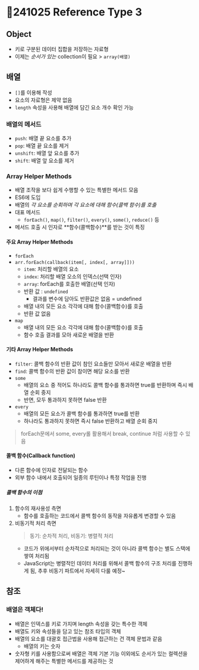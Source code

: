 ﻿# 📌241025 Reference Type 3

## Object

- 키로 구분된 데이터 집합을 저장하는 자료형
- 이제는 _순서가 있는_ collection이 필요 > `array(배열)`

## 배열

- `[]`를 이용해 작성
- 요소의 자료형은 제약 없음
- `length` 속성을 사용해 배열에 담긴 요소 개수 확인 가능

### 배열의 메서드

- `push`: 배열 끝 요소를 추가
- `pop`: 배열 끝 요소를 제거
- `unshift`: 배열 앞 요소를 추가
- `shift`: 배열 앞 요소를 제거

### Array Helper Methods

- 배열 조작을 보다 쉽게 수행할 수 있는 특별한 메서드 모음
- ES6에 도입
- 배열의 _각 요소를 순회하며 각 요소에 대해 함수(콜백 함수)를 호출_
- 대표 메서드
  - `forEach()`, `map()`, `filter()`, `every()`, `some()`, `reduce()` 등
- 메서드 호출 시 인자로 **함수(콜백함수)**를 받는 것이 특징

#### 주요 Array Helper Methods

- `forEach`
- `arr.forEach(callback(item[, index[, array]]))`
  - `item`: 처리할 배열의 요소
  - `index`: 처리할 배열 오소의 인덱스(선택 인자)
  - `array`: forEach를 호출한 배열(선택 인자)
  - 반환 값 : `undefined`
    - 결과를 변수에 담아도 반환값은 없음 = undefined
  - 배열 내의 모든 요소 각각에 대해 함수(콜백함수)를 호출
  - 반환 값 없음
- `map`
  - 배열 내의 모든 요소 각각에 대해 함수(콜백함수)를 호출
  - 함수 호출 결과를 모아 새로운 배열을 반환

#### 기타 Array Helper Methods

- `filter`: 콜백 함수의 반환 값이 참인 요소들만 모아서 새로운 배열을 반환
- `find`: 콜백 함수의 반환 값이 참이면 해당 요소를 반환
- `some`
  - 배열의 요소 중 적어도 하나라도 콜백 함수를 통과하면 true를 반환하며 즉시 배열 순회 중지
  - 반면, 모두 통과하지 못하면 false 반환
- `every`
  - 배열의 모든 요소가 콜백 함수를 통과하면 true를 반환
  - 하나라도 통과하지 못하면 즉시 false 반환하고 배열 순회 중지

> forEach문에서 some, every롤 활용해서 break, continue 처럼 사용할 수 있음

#### 콜백 함수(Callback function)

- 다른 함수에 인자로 전달되는 함수
- 외부 함수 내에서 호출되어 일종의 루틴이나 특정 작업을 진행

##### 콜백 함수의 이점

1. 함수의 재사용성 측면
   - 함수를 호출하는 코드에서 콜백 함수의 동작을 자유롭게 변경할 수 있음
2. 비동기적 처리 측면
   > 동기: 순차적 처리, 비동기: 병렬적 처리
   - 코드가 위에서부터 순차적으로 처리되는 것이 아니라 콜백 함수는 별도 스택에 쌓여 처리됨
   - JavaScript는 병렬적인 데이터 처리를 위해서 콜백 함수의 구조 처리를 진행하게 됨,
     추후 비동기 파트에서 자세히 다룰 예정~

## 참조
### 배열은 객체다!
- 배열은 인덱스를 키로 가지며 length 속성을 갖는 특수한 객체
- 배열도 키와 속성들을 담고 있는 참조 타입의 객체
- 배열의 요소를 대괄호 접근법을 사용해 접근하는 건 객체 문법과 같음
  - 배열의 키는 숫자
- 숫자형 키를 사용함으로써 배열은 객체 기본 기능 이외에도 순서가 있는 컬렉션을 제어하게 해주는 특별한 메서드를 제공하는 것